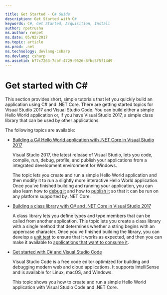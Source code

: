 ```yaml
---

title: Get Started - C# Guide
description: Get Started with C#
keywords: C#, Get Started, Acquisition, Install
author: rpetrusha
ms.author: ronpet
ms.date: 05/02/2017
ms.topic: article
ms.prod: .net
ms.technology: devlang-csharp
ms.devlang: csharp
ms.assetid: b77c7263-7cbf-4729-9626-8fbc3f5f14d9
---
```

# Get started with C# #

This section provides short, simple tutorials that let you quickly build an application using C# and .NET Core. There are getting started topics for Visual Studio 2017 and Visual Studio Code. You can build either a simple Hello World application or, if you have Visual Studio 2017, a simple class library that can be used by other applications.

The following topics are available:

* [Building a C# Hello World application with .NET Core in Visual Studio 2017](with-visual-studio.md)

   Visual Studio 2017, the latest release of Visual Studio, lets you code, compile, run, debug, profile, and publish your applications from a integrated development environment for Windows.

   The topic lets you create and run a simple Hello World application and then modify it to run a slightly more interactive Hello World application. Once you've finished building and running your application, you can also learn how to [debug it](debugging-with-visual-studio.md) and how to [publish it](publishing-with-visual-studio.md) so that it can be run on any platform supported by .NET Core.

* [Building a class library with C# and .NET Core in Visual Studio 2017](../../core/tutorials/library-with-visual-studio.md)

   A class library lets you define types and type members that can be called from another application. This topic lets you create a class library with a single method that determines whether a string begins with an uppercase character. Once you've finished building the library, you can develop a [unit test](../../core/tutorials/testing-library-with-visual-studio.md) to ensure that it works as expected, and then you can make it available to [applications that want to consume it](../../core/tutorials/consuming-library-with-visual-studio.md).

- [Get started with C# and Visual Studio Code](../../core/tutorials/with-visual-studio-code.md)

   Visual Studio Code is a free code editor optimized for building and debugging modern web and cloud applications. It supports IntelliSense and is available for Linux, macOS, and Windows.

   This topic shows you how to create and run a simple Hello World application with Visual Studio Code and .NET Core.
